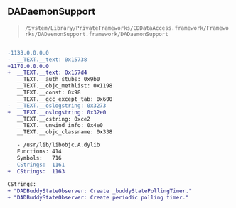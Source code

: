## DADaemonSupport

> `/System/Library/PrivateFrameworks/CDDataAccess.framework/Frameworks/DADaemonSupport.framework/DADaemonSupport`

```diff

-1133.0.0.0.0
-  __TEXT.__text: 0x15738
+1170.0.0.0.0
+  __TEXT.__text: 0x157d4
   __TEXT.__auth_stubs: 0x9b0
   __TEXT.__objc_methlist: 0x1198
   __TEXT.__const: 0x98
   __TEXT.__gcc_except_tab: 0x600
-  __TEXT.__oslogstring: 0x3273
+  __TEXT.__oslogstring: 0x32e0
   __TEXT.__cstring: 0xce2
   __TEXT.__unwind_info: 0x4e0
   __TEXT.__objc_classname: 0x338

   - /usr/lib/libobjc.A.dylib
   Functions: 414
   Symbols:   716
-  CStrings:  1161
+  CStrings:  1163
 
CStrings:
+ "DADBuddyStateObserver: Create _buddyStatePollingTimer."
+ "DADBuddyStateObserver: Create periodic polling timer."

```
